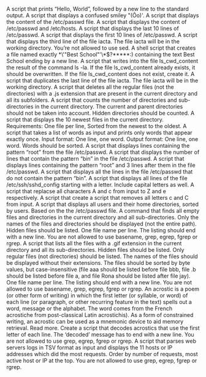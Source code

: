 A script that prints “Hello, World”, followed by a new line to the standard output.
A script that displays a confused smiley "(Ôo)'.
A script that displays the content of the /etc/passwd file.
A script that displays the content of /etc/passwd and /etc/hosts.
A script that displays the last 10 lines of /etc/passwd.
A script that displays the first 10 lines of /etc/passwd.
A script that displays the third line of the file iacta. The file iacta will be in the working directory. You’re not allowed to use sed.
A shell script that creates a file named exactly \*\\'"Best School"\'\\*$\?\*\*\*\*\*:) containing the text Best School ending by a new line.
A script that writes into the file ls_cwd_content the result of the command ls -la. If the file ls_cwd_content already exists, it should be overwritten. If the file ls_cwd_content does not exist, create it.
A script that duplicates the last line of the file iacta. The file iacta will be in the working directory.
A script that deletes all the regular files (not the directories) with a .js extension that are present in the current directory and all its subfolders.
A script that counts the number of directories and sub-directories in the current directory. The current and parent directories should not be taken into account. Hidden directories should be counted.
A script that displays the 10 newest files in the current directory. Requirements: One file per line, Sorted from the newest to the oldest.
A script that takes a list of words as input and prints only words that appear exactly once. Input format: One line, one word. Output format: One line, one word. Words should be sorted.
A script that displays lines containing the pattern “root” from the file /etc/passwd.
A script that displays the number of lines that contain the pattern “bin” in the file /etc/passwd.
A script that displays lines containing the pattern “root” and 3 lines after them in the file /etc/passwd.
A script that displays all the lines in the file /etc/passwd that do not contain the pattern “bin”.
A script that displays all lines of the file /etc/ssh/sshd_config starting with a letter. Include capital letters as well.
A script that replacse all characters A and c from input to Z and e respectively.
A script that create a script that removes all letters c and C from input.
A script that displays all users and their home directories, sorted by users. Based on the the /etc/passwd file.
A command that finds all empty files and directories in the current directory and all sub-directories. Only the names of the files and directories should be displayed (not the entire path). Hidden files should be listed. One file name per line. The listing should end with a new line. You are not allowed to use basename, grep, egrep, fgrep or rgrep.
A script that lists all the files with a .gif extension in the current directory and all its sub-directories. Hidden files should be listed. Only regular files (not directories) should be listed. The names of the files should be displayed without their extensions. The files should be sorted by byte values, but case-insensitive (file aaa should be listed before file bbb, file .b should be listed before file a, and file Rona should be listed after file jay). One file name per line. The listing should end with a new line. You are not allowed to use basename, grep, egrep, fgrep or rgrep.
An acrostic is a poem (or other form of writing) in which the first letter (or syllable, or word) of each line (or paragraph, or other recurring feature in the text) spells out a word, message or the alphabet. The word comes from the French acrostiche from post-classical Latin acrostichis). As a form of constrained writing, an acrostic can be used as a mnemonic device to aid memory retrieval. Read more. Create a script that decodes acrostics that use the first letter of each line. The ‘decoded’ message has to end with a new line. You are not allowed to use grep, egrep, fgrep or rgrep.
A script that parses web servers logs in TSV format as input and displays the 11 hosts or IP addresses which did the most requests. Order by number of requests, most active host or IP at the top. You are not allowed to use grep, egrep, fgrep or rgrep.


